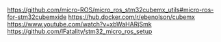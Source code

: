 https://github.com/micro-ROS/micro_ros_stm32cubemx_utils#micro-ros-for-stm32cubemxide
https://hub.docker.com/r/ebenolson/cubemx
https://www.youtube.com/watch?v=xbWaHARjSmk
https://github.com/lFatality/stm32_micro_ros_setup